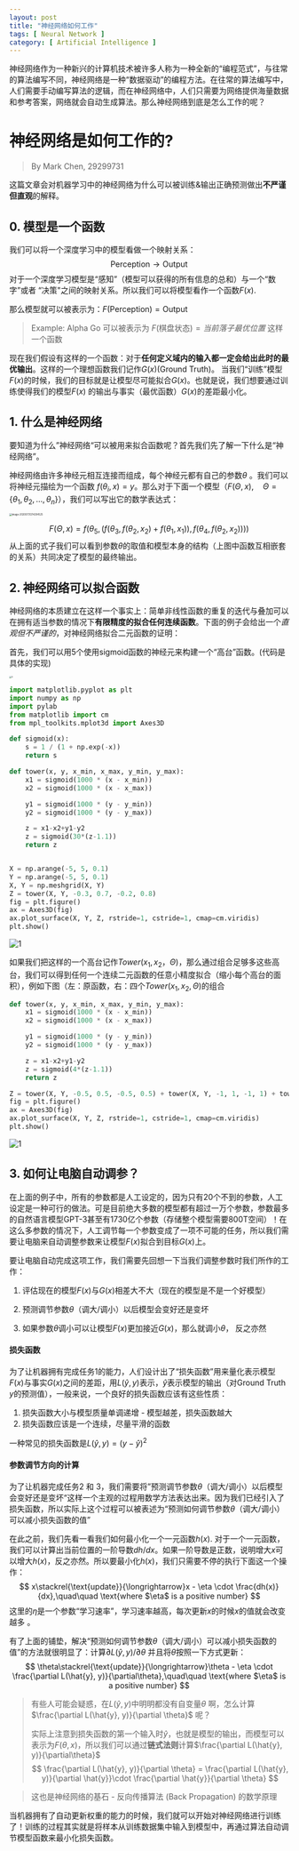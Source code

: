 ```yaml
---
layout: post
title: "神经网络如何工作"
tags: [ Neural Network ]
category: [ Artificial Intelligence ]
---
```


神经网络作为一种新兴的计算机技术被许多人称为一种全新的“编程范式”，与往常的算法编写不同，神经网络是一种“数据驱动”的编程方法。在往常的算法编写中，人们需要手动编写算法的逻辑，而在神经网络中，人们只需要为网络提供海量数据和参考答案，网络就会自动生成算法。那么神经网络到底是怎么工作的呢？

# 神经网络是如何工作的?

> By Mark Chen, 29299731

这篇文章会对机器学习中的神经网络为什么可以被训练&输出正确预测做出**不严谨但直观**的解释。

## 0. 模型是一个函数 

我们可以将一个深度学习中的模型看做一个映射关系：
$$
\text{Perception} \rightarrow \text{Output}
$$
对于一个深度学习模型是“感知”（模型可以获得的所有信息的总和）与一个“数字”或者 “决策"之间的映射关系。所以我们可以将模型看作一个函数$F(x)$.

那么模型就可以被表示为：$F(\text{Perception}) =\text{Output}$

> Example: Alpha Go 可以被表示为 $F(\text{棋盘状态}) = 当前落子最优位置$ 这样一个函数

现在我们假设有这样的一个函数：对于**任何定义域内的输入都一定会给出此时的最优输出**。这样的一个理想函数我们记作$G(x)$(Ground Truth)。 当我们“训练”模型$F(x)$的时候，我们的目标就是让模型尽可能拟合$G(x)$。也就是说，我们想要通过训练使得我们的模型$F(x)$ 的输出与事实（最优函数）$G(x)$的差距最小化。

## 1. 什么是神经网络

要知道为什么”神经网络“可以被用来拟合函数呢？首先我们先了解一下什么是“神经网络”。

神经网络由许多神经元相互连接而组成，每个神经元都有自己的参数$\theta$ 。我们可以将神经元描绘为一个函数 $f(\theta_i, x) = y$。那么对于下面一个模型（$F(\Theta, x), \quad \Theta=\lbrace \theta_1, \theta_2, \dots, \theta_n\rbrace$），我们可以写出它的数学表达式：

<img src="https://gitee.com/MarkYutianChen/mark-markdown-imagebed/raw/master/20210502163035.png" alt="image-20200731214204525" style="zoom:30%;" />

$$
F(\Theta, x) = f(\theta_5, (f(\theta_3, f(\theta_2, x_2) + f(\theta_1, x_1)), f(\theta_4, f(\theta_2, x_2))))
$$
从上面的式子我们可以看到参数$\theta$的取值和模型本身的结构（上图中函数互相嵌套的关系）共同决定了模型的最终输出。

## 2. 神经网络可以拟合函数

神经网络的本质建立在这样一个事实上：简单非线性函数的重复的迭代与叠加可以在拥有适当参数的情况下**有限精度的拟合任何连续函数**。下面的例子会给出一个*直观但不严谨的*，对神经网络拟合二元函数的证明：

首先，我们可以用5个使用sigmoid函数的神经元来构建一个“高台”函数。(代码是具体的实现)

<img src="https://gitee.com/MarkYutianChen/mark-markdown-imagebed/raw/master/20210502163037.png" alt="3" style="zoom:25%;" />

```python
import matplotlib.pyplot as plt
import numpy as np
import pylab
from matplotlib import cm
from mpl_toolkits.mplot3d import Axes3D

def sigmoid(x):
    s = 1 / (1 + np.exp(-x))
    return s

def tower(x, y, x_min, x_max, y_min, y_max):
    x1 = sigmoid(1000 * (x - x_min))
    x2 = sigmoid(1000 * (x - x_max))

    y1 = sigmoid(1000 * (y - y_min))
    y2 = sigmoid(1000 * (y - y_max))

    z = x1-x2+y1-y2
    z = sigmoid(30*(z-1.1))
    return z


X = np.arange(-5, 5, 0.1)
Y = np.arange(-5, 5, 0.1)
X, Y = np.meshgrid(X, Y)
Z = tower(X, Y, -0.3, 0.7, -0.2, 0.8)
fig = plt.figure()
ax = Axes3D(fig)
ax.plot_surface(X, Y, Z, rstride=1, cstride=1, cmap=cm.viridis)
plt.show()
```

![1](https://gitee.com/MarkYutianChen/mark-markdown-imagebed/raw/master/20210502163039.png)

如果我们把这样的一个高台记作$Tower(x_1, x_2，\Theta)$，那么通过组合足够多这些高台，我们可以得到任何一个连续二元函数的任意小精度拟合（缩小每个高台的面积），例如下图（左：原函数，右：四个$Tower(x_1, x_2,\Theta)$的组合

```python
def tower(x, y, x_min, x_max, y_min, y_max):
    x1 = sigmoid(1000 * (x - x_min))
    x2 = sigmoid(1000 * (x - x_max))

    y1 = sigmoid(1000 * (y - y_min))
    y2 = sigmoid(1000 * (y - y_max))

    z = x1-x2+y1-y2
    z = sigmoid(4*(z-1.1))
    return z

Z = tower(X, Y, -0.5, 0.5, -0.5, 0.5) + tower(X, Y, -1, 1, -1, 1) + tower(X, Y, -2, 2, -2, 2) + tower(X, Y, -4, 4, -4, 4)
fig = plt.figure()
ax = Axes3D(fig)
ax.plot_surface(X, Y, Z, rstride=1, cstride=1, cmap=cm.viridis)
plt.show()
```

![1](https://gitee.com/MarkYutianChen/mark-markdown-imagebed/raw/master/20210502163042.png)

## 3. 如何让电脑自动调参？

在上面的例子中，所有的参数都是人工设定的，因为只有20个不到的参数，人工设定是一种可行的做法。可是目前绝大多数的模型都有超过一万个参数，参数最多的自然语言模型GPT-3甚至有1730亿个参数（存储整个模型需要800T空间）！在这么多参数的情况下，人工调节每一个参数变成了一项不可能的任务，所以我们需要让电脑来自动调整参数来让模型$F(x)$拟合到目标$G(x)$上。

要让电脑自动完成这项工作，我们需要先回想一下当我们调整参数时我们所作的工作：

1. 评估现在的模型$F(x)$与$G(x)$相差大不大（现在的模型是不是一个好模型）

2. 预测调节参数$\theta$（调大/调小）以后模型会变好还是变坏

3. 如果参数$\theta$调小可以让模型$F(x)$更加接近$G(x)$，那么就调小$\theta$， 反之亦然

#### 损失函数

为了让机器拥有完成任务1的能力，人们设计出了“损失函数”用来量化表示模型$F(x)$与事实$G(x)$之间的差距，用$L(\hat{y}, y)$表示，$\hat{y}$表示模型的输出（对Ground Truth $y$的预测值），一般来说，一个良好的损失函数应该有这些性质：

1. 损失函数大小与模型质量单调递增 - 模型越差，损失函数越大
2. 损失函数应该是一个连续，尽量平滑的函数

一种常见的损失函数是$L(\hat{y}, y) = (y - \hat{y})^2$

#### 参数调节方向的计算

为了让机器完成任务2 和 3，我们需要将”预测调节参数$\theta$（调大/调小）以后模型会变好还是变坏“这样一个主观的过程用数学方法表达出来。因为我们已经引入了损失函数，所以实际上这个过程可以被表述为“预测如何调节参数$\theta$（调大/调小）可以减小损失函数的值”

在此之前，我们先看一看我们如何最小化一个一元函数$h(x)$. 对于一个一元函数，我们可以计算出当前位置的一阶导数$dh/dx$。如果一阶导数是正数，说明增大$x$可以增大$h(x)$，反之亦然。所以要最小化$h(x)$，我们只需要不停的执行下面这一个操作：
$$
x\stackrel{\text{update}}{\longrightarrow}x - \eta \cdot \frac{dh(x)}{dx},\quad\quad \text{where $\eta$ is a positive number}
$$
这里的$\eta$是一个参数“学习速率”，学习速率越高，每次更新$x$的时候$x$的值就会改变越多 。



有了上面的铺垫，解决“预测如何调节参数$\theta$（调大/调小）可以减小损失函数的值”的方法就很明显了：计算$\partial L(\hat{y}, y)/\partial \theta$ 并且将$\theta$按照一下方式更新：
$$
\theta\stackrel{\text{update}}{\longrightarrow}\theta - \eta \cdot \frac{\partial L(\hat{y}, y)}{\partial\theta},\quad\quad \text{where $\eta$ is a positive number}
$$

> 有些人可能会疑惑，在$L(\hat{y}, y)$中明明都没有自变量$\theta$ 啊，怎么计算$\frac{\partial L(\hat{y}, y)}{\partial \theta}$ 呢？
>
> 实际上注意到损失函数的第一个输入时$\hat{y}$，也就是模型的输出，而模型可以表示为$F(\theta, x)$，所以我们可以通过**链式法则**计算$\frac{\partial L(\hat{y}, y)}{\partial\theta}$
> $$
> \frac{\partial L(\hat{y}, y)}{\partial \theta} = \frac{\partial L(\hat{y}, y)}{\partial \hat{y}}\cdot \frac{\partial \hat{y}}{\partial \theta}
> $$

> 这也是神经网络的基石 - 反向传播算法 (Back Propagation) 的数学原理



当机器拥有了自动更新权重的能力的时候，我们就可以开始对神经网络进行训练了！训练的过程其实就是将样本从训练数据集中输入到模型中，再通过算法自动调节模型函数来最小化损失函数。